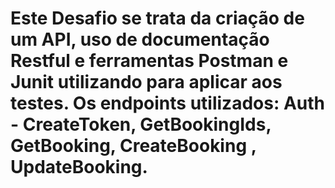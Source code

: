 <h1> Este Desafio se trata da criação de um API, uso de documentação Restful e ferramentas Postman e Junit utilizando  para aplicar aos testes. 
Os endpoints utilizados: Auth - CreateToken, GetBookingIds, GetBooking, CreateBooking
, UpdateBooking.</h1>





 
